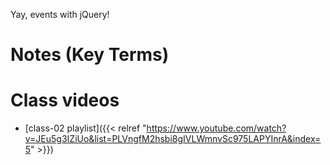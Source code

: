 Yay, events with jQuery!

#  Notes (Key Terms)

# Class videos

- [class-02 playlist]({{< relref "https://www.youtube.com/watch?v=JEu5g3IZiUo&list=PLVngfM2hsbi8gIVLWmnvSc975LAPYInrA&index=5" >}})
